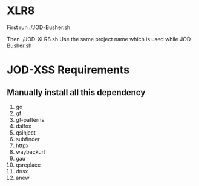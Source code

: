 # XLR8

First run
./JOD-Busher.sh

Then 
./JOD-XLR8.sh
Use the same project name which is used while JOD-Busher.sh

# JOD-XSS Requirements
## Manually install all this dependency

1. go
2. gf
3. gf-patterns
4. dalfox
5. qsinject
6. subfinder
7. httpx
8. waybackurl 
9. gau
10. qsreplace
11. dnsx
12. anew
